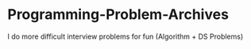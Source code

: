 # Programming-Problem-Archives
I do more difficult interview problems for fun (Algorithm + DS Problems)
